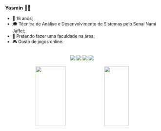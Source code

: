 ### Yasmin 💋✨

- 🎂 18 anos;
- 🎓 Técnica de Análise e Desenvolvimento de Sistemas pelo Senai Nami Jaffet;
- 📖 Pretendo fazer uma faculdade na área;
- 🎮 Gosto de jogos online.

<br>

<div align="center"> 
  <a href="https://instagram.com/miin_xy" target="_blank"><img src="https://img.shields.io/badge/-Instagram-%23E4405F?style=for-the-badge&logo=instagram&logoColor=white" target="_blank"></a>
 <a href="https://discord.com/channels/miin_xy" target="_blank"><img src="https://img.shields.io/badge/Discord-7289DA?style=for-the-badge&logo=discord&logoColor=white" target="_blank"></a> 
  <a href = "mailto:ysmnnas23@gmail.com"><img src="https://img.shields.io/badge/-Gmail-%23333?style=for-the-badge&logo=gmail&logoColor=white" target="_blank"></a>
  <a href="https://www.linkedin.com/in/yasmin-nascimento-185258250" target="_blank"><img src="https://img.shields.io/badge/-LinkedIn-%230077B5?style=for-the-badge&logo=linkedin&logoColor=white" target="_blank"></a>  
</div>

<br>

<div align="center">  
  <img width="44%" height="195px" src="https://github-readme-stats.vercel.app/api?username=minxy23&show_icons=true&theme=material-palenight"/> 
  <img width="40%" height="195px" src="https://github-readme-stats.vercel.app/api/top-langs/?username=minxy23&layout=compact&theme=material-palenight"/>
</div>
